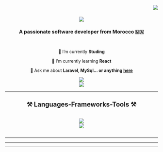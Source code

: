 <img align="right" src="https://visitor-badge.laobi.icu/badge?page_id=salesp07.salesp07" />

<h1 align="center">
    <img src="https://readme-typing-svg.herokuapp.com/?font=Righteous&size=35&center=true&vCenter=true&width=500&height=70&duration=4000&lines=Hi+There!+👋;+I'm+Yassine+Akazi!;" />
</h1>

<h3 align="center">A passionate software developer from Morocco 🇲🇦 </h3>

<br/>

<div align="center">
 
 🔭  I’m currently  **Studing**
 
 🌱 I’m currently learning **React**

💬 Ask me about **Laravel, MySql... or anything [here]((https://www.linkedin.com/messaging/thread/2-NzZmYjNmMGQtMzMxYy00MjExLTg1YmUtNDc3NzgxNjdmMzJjXzAxMg==/))**


 </div>
 
<div align="center"> 
  <a href="mailto:akazi.yassine@gmail.com">
    <img src="https://img.shields.io/badge/Gmail-333333?style=for-the-badge&logo=gmail&logoColor=red" />
  </a> <br/>
  <a href="https://www.linkedin.com/in/yassine-akazi-0b9191257/" target="_blank">
    <img src="https://img.shields.io/badge/LinkedIn-0077B5?style=for-the-badge&logo=linkedin&logoColor=white" target="_blank" />
  </a>

</div>

 <hr/>
 
<h2 align="center">⚒️ Languages-Frameworks-Tools ⚒️</h2>
<br/>
<div align="center">
    <img src="https://skillicons.dev/icons?i=react,bootstrap,html,css,vscode,github,figma,tailwind,git,laravel" /><br>
    <img src="https://skillicons.dev/icons?i=javascript,mongodb,mysql" />
</div>

<br/>
<hr/>

>

<hr/>



<hr/>




